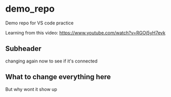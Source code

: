 # demo_repo
Demo repo for VS code practice

Learning from this video: https://www.youtube.com/watch?v=RGOj5yH7evk 

## Subheader 

changing again now to see if it's connected 

## What to change everything here

But why wont it show up 

